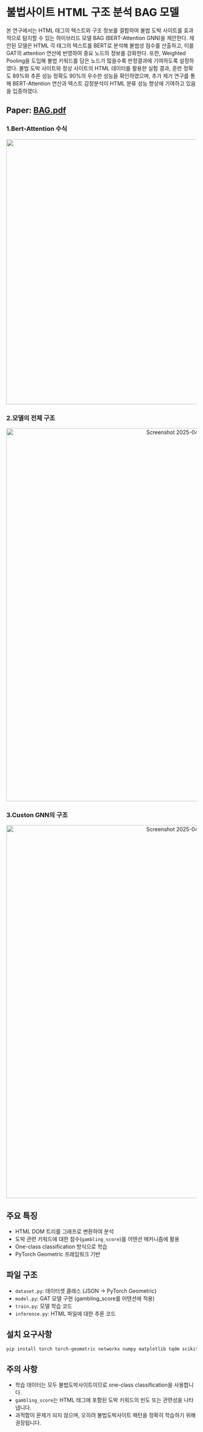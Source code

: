 # 불법사이트 HTML 구조 분석 BAG 모델

본 연구에서는 HTML 태그의 텍스트와 구조 정보를 결합하여 불법 도박 사이트를 효과적으로 탐지할 수 있는 하이브리드 모델 BAG (BERT-Attention GNN)을 제안한다. 제안된 모델은 HTML 각 태그의 텍스트를 BERT로 분석해 불법성 점수를 산출하고, 이를 GAT의 attention 연산에 반영하여 중요 노드의 정보를 강화한다. 또한, Weighted Pooling을 도입해 불법 키워드를 담은 노드가 많을수록 판정결과에 기여하도록 설정하였다. 불법 도박 사이트와 정상 사이트의 HTML 데이터를 활용한 실험 결과, 훈련 정확도 89%와 추론 성능 정확도 90%의 우수한 성능을 확인하였으며, 추가 제거 연구를 통해 BERT-Attention 연산과 텍스트 감정분석이 HTML 분류 성능 향상에 기여하고 있음을 입증하였다.  
## Paper: [BAG.pdf](https://github.com/user-attachments/files/20265301/BAG.pdf)


### 1.Bert-Attention 수식  
<div align="center">
  <img width="700" src="https://github.com/user-attachments/assets/9e9afb6c-1dd8-4715-b6c6-64f54bf82c3c"/>
</div>    

### 2.모델의 전체 구조  
<div align="center">
  <img width="985" alt="Screenshot 2025-04-29 at 10 59 51 AM" src="https://github.com/user-attachments/assets/d0af47e7-2855-4096-be70-c2fba41dbb51" />
</div> 

### 3.Custon GNN의 구조
<div align="center">
  <img width="985" alt="Screenshot 2025-04-29 at 10 59 51 AM" src="https://github.com/user-attachments/assets/987bbdab-46a9-4ed2-bef1-08e2fe17864e" />
</div> 

## 주요 특징

- HTML DOM 트리를 그래프로 변환하여 분석
- 도박 관련 키워드에 대한 점수(`gambling_score`)를 어텐션 메커니즘에 활용
- One-class classification 방식으로 학습
- PyTorch Geometric 프레임워크 기반

## 파일 구조

- `dataset.py`: 데이터셋 클래스 (JSON -> PyTorch Geometric)
- `model.py`: GAT 모델 구현 (gambling_score를 어텐션에 적용)
- `train.py`: 모델 학습 코드
- `inference.py`: HTML 파일에 대한 추론 코드

## 설치 요구사항

```bash
pip install torch torch-geometric networkx numpy matplotlib tqdm scikit-learn
```

## 주의 사항

- 학습 데이터는 모두 불법도박사이트이므로 one-class classification을 사용합니다.
- `gambling_score`는 HTML 태그에 포함된 도박 키워드의 빈도 또는 관련성을 나타냅니다.
- 과적합이 문제가 되지 않으며, 오히려 불법도박사이트 패턴을 정확히 학습하기 위해 권장됩니다. 
